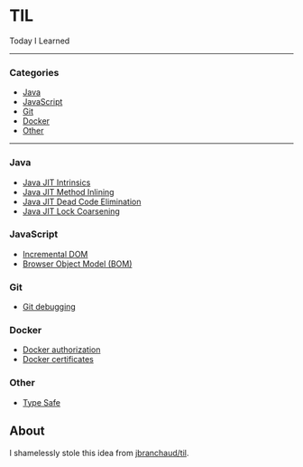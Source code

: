 # TIL

Today I Learned

---

### Categories

* [Java](#java)
* [JavaScript](#javascript)
* [Git](#git)
* [Docker](#docker)
* [Other](#other)
---

### Java

- [Java JIT Intrinsics](java/java_intrinsics.md)
- [Java JIT Method Inlining](java/java_method_inlining.md)
- [Java JIT Dead Code Elimination](java/java_dead_code_elimination_.md)
- [Java JIT Lock Coarsening](java/java_lock_coarsening_.md)

### JavaScript

- [Incremental DOM](javascript/javascript_incremental_dom.md)
- [Browser Object Model (BOM)](javascript/javascript_bom.md)

### Git

- [Git debugging](git/git_bisect.md)

### Docker

- [Docker authorization](docker/docker_authorization.md)
- [Docker certificates](docker/docker_certificates.md)

### Other

- [Type Safe](other/type_safety.md)

## About

I shamelessly stole this idea from [jbranchaud/til](https://github.com/jbranchaud/til).

